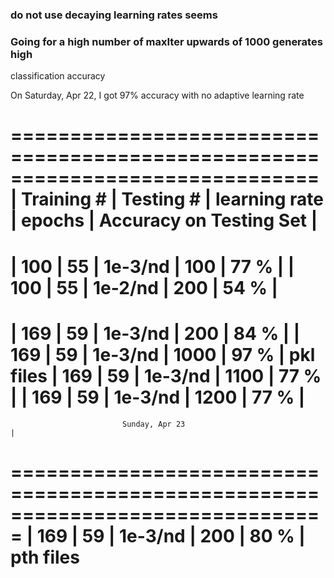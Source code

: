 ### do not use decaying learning rates seems


### Going for a high number of maxIter upwards of 1000 generates high
classification accuracy

On Saturday, Apr 22, I got 97% accuracy with no adaptive learning rate


==============================================================================
|  Training # | Testing #  | learning rate | epochs | Accuracy on Testing Set |
==============================================================================
|       100   |    55      |      1e-3/nd  |    100 |       77 %              |
|       100   |    55      |      1e-2/nd  |    200 |       54 %              |
==============================================================================
|       169   |    59      |      1e-3/nd  |    200 |       84 %              |
|       169   |    59      |      1e-3/nd  |   1000 |       97 %              | pkl files
|       169   |    59      |      1e-3/nd  |   1100 |       77 %              |
|       169   |    59      |      1e-3/nd  |   1200 |       77 %              |
===============================================================================
                             Sunday, Apr 23                                   |
===============================================================================
|       169   |    59      |      1e-3/nd  |   200  |       80 %              | pth files
===============================================================================
